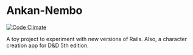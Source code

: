 # Ankan-Nembo

[![Code Climate](https://lima.codeclimate.com/github/r3trofitted/ankran-nembo/badges/gpa.svg)](https://lima.codeclimate.com/github/r3trofitted/ankran-nembo)

A toy project to experiment with new versions of Rails. Also, a character creation app for D&D 5th edition.
